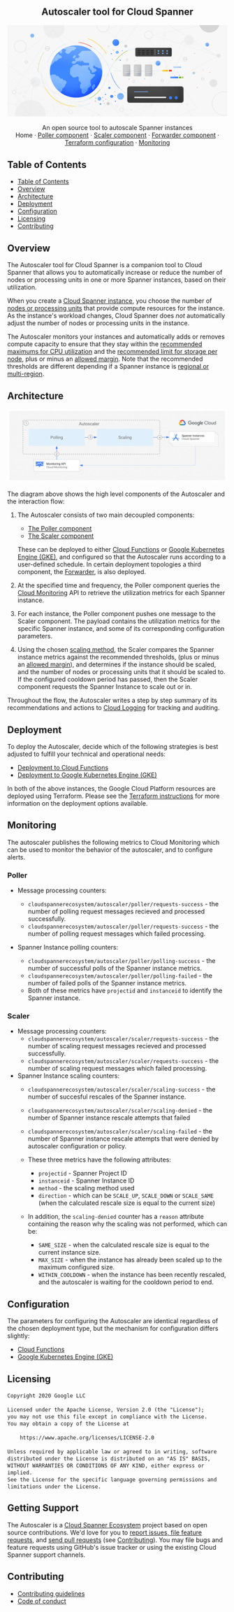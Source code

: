 <br />
<p align="center">
  <h2 align="center">Autoscaler tool for Cloud Spanner</h2>
  <img alt="Autoscaler" src="resources/BlogHeader_Database_3.max-2200x2200.jpg">

  <p align="center">
    An open source tool to autoscale Spanner instances
    <br />
    Home
    ·
    <a href="src/poller/README.md">Poller component</a>
    ·
    <a href="src/scaler/README.md">Scaler component</a>
    ·
    <a href="src/forwarder/README.md">Forwarder component</a>
    ·
    <a href="terraform/README.md">Terraform configuration</a>
    ·
    <a href="terraform/README.md#Monitoring">Monitoring</a>
  </p>
</p>

## Table of Contents

*   [Table of Contents](#table-of-contents)
*   [Overview](#overview)
*   [Architecture](#architecture)
*   [Deployment](#deployment)
*   [Configuration](#configuration)
*   [Licensing](#licensing)
*   [Contributing](#contributing)

## Overview

The Autoscaler tool for Cloud Spanner is a companion tool to Cloud Spanner
that allows you to automatically increase or reduce the number of nodes or
processing units in one or more Spanner instances, based on their utilization.

When you create a [Cloud Spanner instance][spanner-instance], you choose the
number of [nodes or processing units][compute-capacity] that provide compute
resources for the instance. As the instance's workload changes, Cloud Spanner
does *not* automatically adjust the number of nodes or processing units in the
instance.

The Autoscaler monitors your instances and automatically adds or
removes compute capacity to ensure that they stay within the
[recommended maximums for CPU utilization][spanner-max-cpu] and the
[recommended limit for storage per node][spanner-max-storage], plus or
minus an [allowed margin](src/poller/README.md#margins). Note that the
recommended thresholds are different depending if a Spanner instance is
[regional or multi-region][spanner-regional].

## Architecture

![architecture-abstract](resources/architecture-abstract.png)

The diagram above shows the high level components of the Autoscaler and the
interaction flow:

1.  The Autoscaler consists of two main decoupled components:
    *   [The Poller component][autoscaler-poller]
    *   [The Scaler component][autoscaler-scaler]

    These can be deployed to either [Cloud Functions][cloud-functions] or
    [Google Kubernetes Engine (GKE)][gke], and configured so that the
    Autoscaler runs according to a user-defined schedule. In certain deployment
    topologies a third component, the [Forwarder][autoscaler-forwarder], is also
    deployed.

2.  At the specified time and frequency, the Poller component queries the
    [Cloud Monitoring][cloud-monitoring] API to retrieve the utilization metrics
    for each Spanner instance.

3.  For each instance, the Poller component pushes one message to the Scaler
    component. The payload contains the utilization metrics for the
    specific Spanner instance, and some of its corresponding configuration
    parameters.

4.  Using the chosen [scaling method](src/scaler/README.md#scaling-methods),
    the Scaler compares the Spanner instance metrics against the recommended
    thresholds, (plus or minus an [allowed margin](src/poller/README.md#margins)),
    and determines if the instance should be scaled, and the number of nodes or
    processing units that it should be scaled to. If the configured cooldown
    period has passed, then the Scaler component requests the Spanner Instance
    to scale out or in.

Throughout the flow, the Autoscaler writes a step by step summary
of its recommendations and actions to [Cloud Logging][cloud-logging] for
tracking and auditing.

## Deployment

To deploy the Autoscaler, decide which of the following strategies
is best adjusted to fulfill your technical and operational needs:

*   [Deployment to Cloud Functions](terraform/cloud-functions/README.md)
*   [Deployment to Google Kubernetes Engine (GKE)](terraform/gke/README.md)

In both of the above instances, the Google Cloud Platform resources are
deployed using Terraform. Please see the [Terraform instructions](terraform/README.md)
for more information on the deployment options available.

## Monitoring

The autoscaler publishes the following metrics to Cloud Monitoring which can be
used to monitor the behavior of the autoscaler, and to configure alerts.

### Poller

*   Message processing counters:
    *   `cloudspannerecosystem/autoscaler/poller/requests-success` - the number
        of polling request messages recieved and processed successfully.
    *   `cloudspannerecosystem/autoscaler/poller/requests-success` - the number
        of polling request messages which failed processing.

*   Spanner Instance polling counters:
    *   `cloudspannerecosystem/autoscaler/poller/polling-success` - the number
        of successful polls of the Spanner instance metrics.
    *   `cloudspannerecosystem/autoscaler/poller/polling-failed` - the number of
        failed polls of the Spanner instance metrics.
    *   Both of these metrics have `projectid` and `instanceid` to identify the
        Spanner instance.

### Scaler

*   Message processing counters:
    *   `cloudspannerecosystem/autoscaler/scaler/requests-success` - the number
        of scaling request messages recieved and processed successfully.
    *   `cloudspannerecosystem/autoscaler/scaler/requests-success` - the number
        of scaling request messages which failed processing.
*   Spanner Instance scaling counters:
    *   `cloudspannerecosystem/autoscaler/scaler/scaling-success` - the number
        of succesful rescales of the Spanner instance.
    *   `cloudspannerecosystem/autoscaler/scaler/scaling-denied` - the number of
        Spanner instance rescale attempts that failed
    *   `cloudspannerecosystem/autoscaler/scaler/scaling-failed` - the number of
        Spanner instance rescale attempts that were denied by autoscaler
        configuration or policy.

    *   These three metrics have the following attributes:
        *   `projectid` - Spanner Project ID
        *   `instanceid` - Spanner Instance ID
        *   `method` - the scaling method used
        *   `direction` - which can be `SCALE_UP`, `SCALE_DOWN` or `SCALE_SAME`
            (when the calculated rescale size is equal to the current size)
    *   In addition, the `scaling-denied` counter has a `reason` attribute
        containing the reason why the scaling was not performed, which can be:
        *   `SAME_SIZE` - when the calculated rescale size is equal to the
            current instance size.
        *   `MAX_SIZE` - when the instance has already been scaled up to the
            maximum configured size.
        *   `WITHIN_COOLDOWN` - when the instance has been recently rescaled,
            and the autoscaler is waiting for the cooldown period to end.

## Configuration

The parameters for configuring the Autoscaler are identical regardless of the chosen
deployment type, but the mechanism for configuration differs slightly:

*   [Cloud Functions](terraform/cloud-functions/README.md#configuration)
*   [Google Kubernetes Engine (GKE)](terraform/gke/README.md#building-and-deploying-the-autoscaler-services)

## Licensing

```lang-none
Copyright 2020 Google LLC

Licensed under the Apache License, Version 2.0 (the "License");
you may not use this file except in compliance with the License.
You may obtain a copy of the License at

    https://www.apache.org/licenses/LICENSE-2.0

Unless required by applicable law or agreed to in writing, software
distributed under the License is distributed on an "AS IS" BASIS,
WITHOUT WARRANTIES OR CONDITIONS OF ANY KIND, either express or implied.
See the License for the specific language governing permissions and
limitations under the License.
```

## Getting Support

The Autoscaler is a [Cloud Spanner Ecosystem](https://www.cloudspannerecosystem.dev/about)
project based on open source contributions. We'd love for you to
[report issues, file feature requests][new-issue], and [send pull requests][new-pr]
(see [Contributing](README.md#contributing)). You may file bugs and feature
requests using GitHub's issue tracker or using the existing Cloud Spanner
support channels.

## Contributing

*   [Contributing guidelines][contributing-guidelines]
*   [Code of conduct][code-of-conduct]

<!-- LINKS: https://www.markdownguide.org/basic-syntax/#reference-style-links -->

[autoscaler-poller]: src/poller/README.md
[autoscaler-scaler]: src/scaler/README.md
[autoscaler-forwarder]: src/forwarder/README.md
[cloud-functions]: https://cloud.google.com/functions
[cloud-monitoring]: https://cloud.google.com/monitoring
[cloud-logging]: https://cloud.google.com/logging
[compute-capacity]: https://cloud.google.com/spanner/docs/compute-capacity#compute_capacity
[code-of-conduct]: code-of-conduct.md
[contributing-guidelines]: contributing.md
[gke]: https://cloud.google.com/kubernetes-engine
[new-issue]: https://github.com/cloudspannerecosystem/autoscaler/issues/new
[new-pr]: https://github.com/cloudspannerecosystem/autoscaler/compare
[spanner-instance]: https://cloud.google.com/spanner/docs/instances
[spanner-max-cpu]: https://cloud.google.com/spanner/docs/cpu-utilization#recommended-max
[spanner-max-storage]: https://cloud.google.com/spanner/docs/monitoring-cloud#storage
[spanner-regional]: https://cloud.google.com/spanner/docs/instances#configuration
